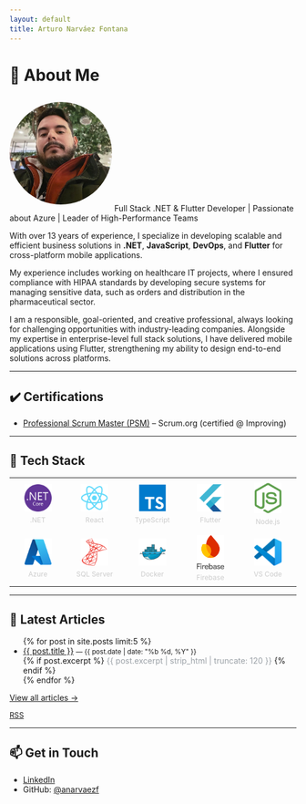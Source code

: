 ```yaml
---
layout: default
title: Arturo Narváez Fontana
---
```


# 👋 About Me
<img src="/assets/perfil.png" alt="Arturo Narváez Fontana" width="180" style="border-radius:50%; margin: 12px 0;" /> 
Full Stack .NET & Flutter Developer | Passionate about Azure | Leader of High-Performance Teams

With over 13 years of experience, I specialize in developing scalable and efficient business solutions in **.NET**, **JavaScript**, **DevOps**, and **Flutter** for cross-platform mobile applications.

My experience includes working on healthcare IT projects, where I ensured compliance with HIPAA standards by developing secure systems for managing sensitive data, such as orders and distribution in the pharmaceutical sector.

I am a responsible, goal-oriented, and creative professional, always looking for challenging opportunities with industry-leading companies. Alongside my expertise in enterprise-level full stack solutions, I have delivered mobile applications using Flutter, strengthening my ability to design end-to-end solutions across platforms.

---

## ✔️ Certifications
- <a href="https://www.credly.com/badges/036b9223-a0eb-4421-aaaa-082becda6ff9/linked_in_profile">Professional Scrum Master (PSM)</a> – Scrum.org (certified @ Improving)

---

## 🧰 Tech Stack

<table style="border-collapse: collapse; border: 0; width: 100%;">
  <tr>
    <td style="border: 0; text-align: center; padding: 8px; width: 90px;">
      <img src="/assets/dotnetcore-original.svg" alt=".NET" title=".NET" style="width:48px;" /><br/>
      <div style="font-size:12px; margin-top:4px; color:#ccc;">.NET</div>
    </td>
    <td style="border: 0; text-align: center; padding: 8px; width: 90px;">
      <img src="/assets/react-original.svg" alt="React" title="React" style="width:48px;" /><br/>
      <div style="font-size:12px; margin-top:4px; color:#ccc;">React</div>
    </td>
    <td style="border: 0; text-align: center; padding: 8px; width: 90px;">
      <img src="/assets/typescript-original.svg" alt="TypeScript" title="TypeScript" style="width:48px;" /><br/>
      <div style="font-size:12px; margin-top:4px; color:#ccc;">TypeScript</div>
    </td>
    <td style="border: 0; text-align: center; padding: 8px; width: 90px;">
      <img src="/assets/flutter-original.svg" alt="Flutter" title="Flutter" style="width:48px;" /><br/>
      <div style="font-size:12px; margin-top:4px; color:#ccc;">Flutter</div>
    </td>
    <td style="border: 0; text-align: center; padding: 8px; width: 90px;">
      <img src="/assets/nodejs.svg" alt="Node.js" title="Node.js" style="width:48px;" /><br/>
      <div style="font-size:12px; margin-top:4px; color:#ccc;">Node.js</div>
    </td>
  </tr>
  <tr>
    <td style="border: 0; text-align: center; padding: 8px; width: 90px;">
      <img src="/assets/azure-original.svg" alt="Azure" title="Azure" style="width:48px;" /><br/>
      <div style="font-size:12px; margin-top:4px; color:#ccc;">Azure</div>
    </td>
    <td style="border: 0; text-align: center; padding: 8px; width: 90px;">
      <img src="/assets/microsoftsqlserver-plain.svg" alt="SQL Server" title="SQL Server" style="width:48px;" /><br/>
      <div style="font-size:12px; margin-top:4px; color:#ccc;">SQL Server</div>
    </td>
    <td style="border: 0; text-align: center; padding: 8px; width: 90px;">
      <img src="/assets/docker-original.svg" alt="Docker" title="Docker" style="width:48px;" /><br/>
      <div style="font-size:12px; margin-top:4px; color:#ccc;">Docker</div>
    </td>
    <td style="border: 0; text-align: center; padding: 8px; width: 90px;">
      <img src="/assets/firebase.svg" alt="Firebase" title="Firebase" style="width:48px;" /><br/>
      <div style="font-size:12px; margin-top:4px; color:#ccc;">Firebase</div>
    </td>
    <td style="border: 0; text-align: center; padding: 8px; width: 90px;">
      <img src="/assets/vscode.svg" alt="VS Code" title="VS Code" style="width:48px;" /><br/>
      <div style="font-size:12px; margin-top:4px; color:#ccc;">VS Code</div>
    </td>
  </tr>
</table>

---

## 📝 Latest Articles

<ul>
  {% for post in site.posts limit:5 %}
    <li>
      <a href="{{ post.url | relative_url }}">{{ post.title }}</a>
      <small> — {{ post.date | date: "%b %d, %Y" }}</small><br/>
      {% if post.excerpt %}
        <span style="color:#9aa0a6;">{{ post.excerpt | strip_html | truncate: 120 }}</span>
      {% endif %}
    </li>
  {% endfor %}
</ul>

<p><a href="{{ '/blog' | relative_url }}">View all articles →</a></p>

<p style="font-size:13px; color:#9aa0a6;">
  <a href="{{ '/feed.xml' | relative_url }}">RSS</a>
</p>

---

## 📫 Get in Touch
- <a href="https://linkedin.com/in/arturo-narvaez-fontana">LinkedIn</a>  
- GitHub: <a href="https://github.com/anarvaezf">@anarvaezf</a>
